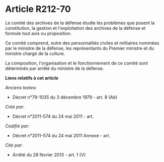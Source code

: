 # Article R212-70

Le comité des archives de la défense étudie les problèmes que posent la constitution, la gestion et l'exploitation des
archives de la défense et formule tout avis ou proposition.

Ce comité comprend, outre des personnalités civiles et militaires nommées par le ministre de la défense, les représentants du
Premier ministre et du ministre chargé de la culture.

La composition, l'organisation et le fonctionnement de ce comité sont déterminés par arrêté du ministre de la défense.

**Liens relatifs à cet article**

_Anciens textes_:

  - Décret n°79-1035 du 3 décembre 1979 - art. 8 (Ab)

_Créé par_:

  - Décret n°2011-574 du 24 mai 2011  - art.

_Codifié par_:

  - Décret n°2011-574 du 24 mai 2011 Annexe - art.

_Cité par_:

  - Arrêté du 28 février 2013 - art. 1 (V)
